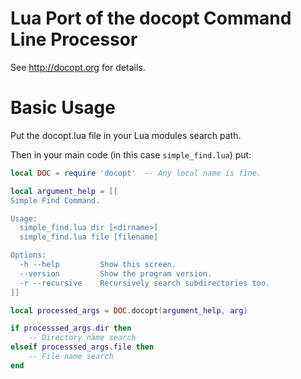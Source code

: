 # Lua Port of the docopt Command Line Processor

See http://docopt.org for details.

# Basic Usage

Put the docopt.lua file in your Lua modules search path.

Then in your main code (in this case `simple_find.lua`) put:

```lua
local DOC = require 'docopt'  -- Any local name is fine.

local argument_help = [[
Simple Find Command.

Usage:
  simple_find.lua dir [<dirname>]
  simple_find.lua file [filename]

Options:
  -h --help         Show this screen.
  --version         Show the program version.
  -r --recursive    Recursively search subdirectories too.
]]

local processed_args = DOC.docopt(argument_help, arg)

if processsed_args.dir then
    -- Directory name search
elseif processsed_args.file then
    -- File name search
end
```



